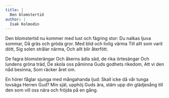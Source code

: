 ```yaml
---
title: |
  Den blomstertid
author: |
  Isak Kolmodin
---
```

Den blomstertid nu kommer
med lust och fägring stor:
Du nalkas ljuva sommar,
Då gräs och gröda gror.
Med blid och livlig värma
Till allt som varit dött,
Sig solen strålar närma,
Och allt blir återfött.

De fagra blomsterängar
Och åkerns ädla säd,
de rika örtesängar
Och lundens gröna träd,
De skola oss påminna
Guds godhets rikedom,
Att vi den nåd besinna,
Som räcker året om.

En hörer fåglar sjunga
med mångahanda ljud:
Skall icke då vår tunga
lovsäga Herren Gud?
Min själ, upphöj Guds ära,
stäm upp din glädjesång
till den som vill oss nära
och fröjda på en gång.